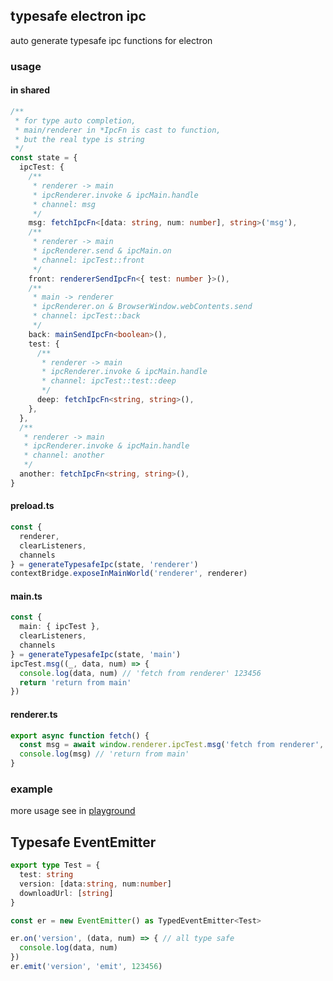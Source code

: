 ## typesafe electron ipc

auto generate typesafe ipc functions for electron

### usage

#### in shared

```typescript
/**
 * for type auto completion,
 * main/renderer in *IpcFn is cast to function,
 * but the real type is string
 */
const state = {
  ipcTest: {
    /**
     * renderer -> main
     * ipcRenderer.invoke & ipcMain.handle
     * channel: msg
     */
    msg: fetchIpcFn<[data: string, num: number], string>('msg'),
    /**
     * renderer -> main
     * ipcRenderer.send & ipcMain.on
     * channel: ipcTest::front
     */
    front: rendererSendIpcFn<{ test: number }>(),
    /**
     * main -> renderer
     * ipcRenderer.on & BrowserWindow.webContents.send
     * channel: ipcTest::back
     */
    back: mainSendIpcFn<boolean>(),
    test: {
      /**
       * renderer -> main
       * ipcRenderer.invoke & ipcMain.handle
       * channel: ipcTest::test::deep
       */
      deep: fetchIpcFn<string, string>(),
    },
  },
  /**
   * renderer -> main
   * ipcRenderer.invoke & ipcMain.handle
   * channel: another
   */
  another: fetchIpcFn<string, string>(),
}
```

#### preload.ts

```typescript
const {
  renderer,
  clearListeners,
  channels
} = generateTypesafeIpc(state, 'renderer')
contextBridge.exposeInMainWorld('renderer', renderer)
```

#### main.ts

```typescript
const {
  main: { ipcTest },
  clearListeners,
  channels
} = generateTypesafeIpc(state, 'main')
ipcTest.msg((_, data, num) => {
  console.log(data, num) // 'fetch from renderer' 123456
  return 'return from main'
})
```

#### renderer.ts

```typescript
export async function fetch() {
  const msg = await window.renderer.ipcTest.msg('fetch from renderer', 123456)
  console.log(msg) // 'return from main'
}
```

### example

more usage see in [playground](./playground)

## Typesafe EventEmitter

```typescript
export type Test = {
  test: string
  version: [data:string, num:number]
  downloadUrl: [string]
}

const er = new EventEmitter() as TypedEventEmitter<Test>

er.on('version', (data, num) => { // all type safe
  console.log(data, num)
})
er.emit('version', 'emit', 123456)
```